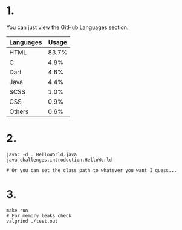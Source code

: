 # 1. 
You can just view the GitHub Languages section.

| Languages | Usage |
| --- | --- |
| HTML | 83.7% |
| C | 4.8% |
| Dart | 4.6% |
| Java | 4.4% |
| SCSS | 1.0% |
| CSS | 0.9% |
| Others | 0.6% |

# 2.
```
javac -d . HelloWorld.java
java challenges.introduction.HelloWorld

# Or you can set the class path to whatever you want I guess...
```

# 3.
```
make run
# For memory leaks check
valgrind ./test.out

```